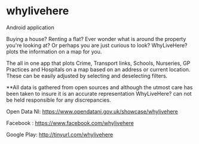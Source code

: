 # whylivehere

Android application

Buying a house? Renting a flat? Ever wonder what is around the property you're looking at? Or perhaps you are just curious to look? WhyLiveHere? plots the information on a map for you.

The all in one app that plots Crime, Transport links, Schools, Nurseries, GP Practices and Hospitals on a map based on an address or current location. These can be easily adjusted by selecting and deselecting filters. 

**All data is gathered from open sources and although the utmost care has been taken to insure it is an accurate representation WhyLiveHere? can not be held responsible for any discrepancies.


Open Data NI: https://www.opendatani.gov.uk/showcase/whylivehere

Facebook : https://www.facebook.com/whylivehere 

Google Play: http://tinyurl.com/whylivehere 

